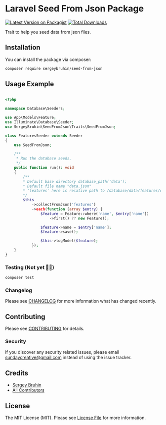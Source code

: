 # Laravel Seed From Json Package

[![Latest Version on Packagist](https://img.shields.io/packagist/v/sergeybruhin/seed-from-json.svg?style=flat-square)](https://packagist.org/packages/sergeybruhin/seed-from-json)
[![Total Downloads](https://img.shields.io/packagist/dt/sergeybruhin/seed-from-json.svg?style=flat-square)](https://packagist.org/packages/sergeybruhin/seed-from-json)

Trait to help you seed data from json files.

## Installation

You can install the package via composer:

```bash
composer require sergeybruhin/seed-from-json
```

## Usage Example

```php

<?php

namespace Database\Seeders;

use App\Models\Feature;
use Illuminate\Database\Seeder;
use SergeyBruhin\SeedFromJson\Traits\SeedFromJson;

class FeaturesSeeder extends Seeder
{
    use SeedFromJson;

    /**
     * Run the database seeds.
     */
    public function run(): void
    {
        /**
        * Default base directory database_path('data');
        * Default file name "data.json"
        * 'features' here is relative path to /database/data/features/data.json 
        */
        $this
            ->collectFromJson('features')
            ->each(function (array $entry) {
                $feature = Feature::where('name', $entry['name'])
                    ->first() ?? new Feature();

                $feature->name = $entry['name'];
                $feature->save();

                $this->logModel($feature);
            });
    }
}


```

### Testing (Not yet 💁‍♂️)

```bash
composer test
```

### Changelog

Please see [CHANGELOG](CHANGELOG.md) for more information what has changed recently.

## Contributing

Please see [CONTRIBUTING](CONTRIBUTING.md) for details.

### Security

If you discover any security related issues, please email sundaycreative@gmail.com instead of using the issue tracker.

## Credits

- [Sergey Bruhin](https://github.com/sergeybruhin)
- [All Contributors](../../contributors)

## License

The MIT License (MIT). Please see [License File](LICENSE.md) for more information.
